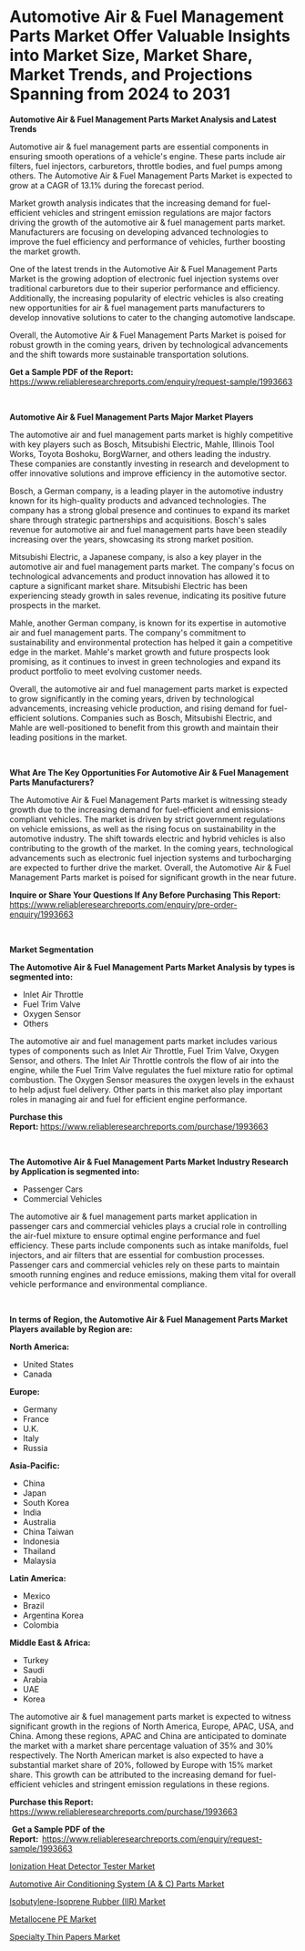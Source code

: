 <p><h1>Automotive Air & Fuel Management Parts Market Offer Valuable Insights into Market Size, Market Share, Market Trends, and Projections Spanning from 2024 to 2031</h1></p><p><strong>Automotive Air & Fuel Management Parts Market Analysis and Latest Trends</strong></p>
<p><p>Automotive air & fuel management parts are essential components in ensuring smooth operations of a vehicle's engine. These parts include air filters, fuel injectors, carburetors, throttle bodies, and fuel pumps among others. The Automotive Air & Fuel Management Parts Market is expected to grow at a CAGR of 13.1% during the forecast period. </p><p>Market growth analysis indicates that the increasing demand for fuel-efficient vehicles and stringent emission regulations are major factors driving the growth of the automotive air & fuel management parts market. Manufacturers are focusing on developing advanced technologies to improve the fuel efficiency and performance of vehicles, further boosting the market growth.</p><p>One of the latest trends in the Automotive Air & Fuel Management Parts Market is the growing adoption of electronic fuel injection systems over traditional carburetors due to their superior performance and efficiency. Additionally, the increasing popularity of electric vehicles is also creating new opportunities for air & fuel management parts manufacturers to develop innovative solutions to cater to the changing automotive landscape.</p><p>Overall, the Automotive Air & Fuel Management Parts Market is poised for robust growth in the coming years, driven by technological advancements and the shift towards more sustainable transportation solutions.</p></p>
<p><strong>Get a Sample PDF of the Report:&nbsp;</strong> <a href="https://www.reliableresearchreports.com/enquiry/request-sample/1993663">https://www.reliableresearchreports.com/enquiry/request-sample/1993663</a></p>
<p>&nbsp;</p>
<p><strong>Automotive Air & Fuel Management Parts Major Market Players</strong></p>
<p><p>The automotive air and fuel management parts market is highly competitive with key players such as Bosch, Mitsubishi Electric, Mahle, Illinois Tool Works, Toyota Boshoku, BorgWarner, and others leading the industry. These companies are constantly investing in research and development to offer innovative solutions and improve efficiency in the automotive sector.</p><p>Bosch, a German company, is a leading player in the automotive industry known for its high-quality products and advanced technologies. The company has a strong global presence and continues to expand its market share through strategic partnerships and acquisitions. Bosch's sales revenue for automotive air and fuel management parts have been steadily increasing over the years, showcasing its strong market position.</p><p>Mitsubishi Electric, a Japanese company, is also a key player in the automotive air and fuel management parts market. The company's focus on technological advancements and product innovation has allowed it to capture a significant market share. Mitsubishi Electric has been experiencing steady growth in sales revenue, indicating its positive future prospects in the market.</p><p>Mahle, another German company, is known for its expertise in automotive air and fuel management parts. The company's commitment to sustainability and environmental protection has helped it gain a competitive edge in the market. Mahle's market growth and future prospects look promising, as it continues to invest in green technologies and expand its product portfolio to meet evolving customer needs.</p><p>Overall, the automotive air and fuel management parts market is expected to grow significantly in the coming years, driven by technological advancements, increasing vehicle production, and rising demand for fuel-efficient solutions. Companies such as Bosch, Mitsubishi Electric, and Mahle are well-positioned to benefit from this growth and maintain their leading positions in the market.</p></p>
<p>&nbsp;</p>
<p><strong>What Are The Key Opportunities For Automotive Air & Fuel Management Parts Manufacturers?</strong></p>
<p><p>The Automotive Air & Fuel Management Parts market is witnessing steady growth due to the increasing demand for fuel-efficient and emissions-compliant vehicles. The market is driven by strict government regulations on vehicle emissions, as well as the rising focus on sustainability in the automotive industry. The shift towards electric and hybrid vehicles is also contributing to the growth of the market. In the coming years, technological advancements such as electronic fuel injection systems and turbocharging are expected to further drive the market. Overall, the Automotive Air & Fuel Management Parts market is poised for significant growth in the near future.</p></p>
<p><strong>Inquire or Share Your Questions If Any Before Purchasing This Report:</strong> <a href="https://www.reliableresearchreports.com/enquiry/pre-order-enquiry/1993663">https://www.reliableresearchreports.com/enquiry/pre-order-enquiry/1993663</a></p>
<p>&nbsp;</p>
<p><strong>Market Segmentation</strong></p>
<p><strong>The Automotive Air & Fuel Management Parts Market Analysis by types is segmented into:</strong></p>
<p><ul><li>Inlet Air Throttle</li><li>Fuel Trim Valve</li><li>Oxygen Sensor</li><li>Others</li></ul></p>
<p><p>The automotive air and fuel management parts market includes various types of components such as Inlet Air Throttle, Fuel Trim Valve, Oxygen Sensor, and others. The Inlet Air Throttle controls the flow of air into the engine, while the Fuel Trim Valve regulates the fuel mixture ratio for optimal combustion. The Oxygen Sensor measures the oxygen levels in the exhaust to help adjust fuel delivery. Other parts in this market also play important roles in managing air and fuel for efficient engine performance.</p></p>
<p><strong>Purchase this Report:&nbsp;</strong><a href="https://www.reliableresearchreports.com/purchase/1993663">https://www.reliableresearchreports.com/purchase/1993663</a></p>
<p>&nbsp;</p>
<p><strong>The Automotive Air & Fuel Management Parts Market Industry Research by Application is segmented into:</strong></p>
<p><ul><li>Passenger Cars</li><li>Commercial Vehicles</li></ul></p>
<p><p>The automotive air & fuel management parts market application in passenger cars and commercial vehicles plays a crucial role in controlling the air-fuel mixture to ensure optimal engine performance and fuel efficiency. These parts include components such as intake manifolds, fuel injectors, and air filters that are essential for combustion processes. Passenger cars and commercial vehicles rely on these parts to maintain smooth running engines and reduce emissions, making them vital for overall vehicle performance and environmental compliance.</p></p>
<p>&nbsp;</p>
<p><strong>In terms of Region, the Automotive Air & Fuel Management Parts Market Players available by Region are:</strong></p>
<p>
    <p> <strong> North America: </strong>
        <ul>
            <li>United States</li>
            <li>Canada</li>
        </ul>
        </p> 
    <p> <strong> Europe: </strong>
        <ul>
            <li>Germany</li>
            <li>France</li>
            <li>U.K.</li>
            <li>Italy</li>
            <li>Russia</li>
        </ul>
        </p> 
    <p> <strong> Asia-Pacific: </strong>
        <ul>
            <li>China</li>
            <li>Japan</li>
            <li>South Korea</li>
            <li>India</li>
            <li>Australia</li>
            <li>China Taiwan</li>
            <li>Indonesia</li>
            <li>Thailand</li>
            <li>Malaysia</li>
        </ul>
        </p> 
    <p> <strong> Latin America: </strong>
        <ul>
            <li>Mexico</li>
            <li>Brazil</li>
            <li>Argentina Korea</li>
            <li>Colombia</li>
        </ul>
        </p> 
    <p> <strong> Middle East & Africa: </strong>
        <ul>
            <li>Turkey</li>
            <li>Saudi</li>
            <li>Arabia</li>
            <li>UAE</li>
            <li>Korea</li>
        </ul>
    </p>
    </p>
<p><p>The automotive air & fuel management parts market is expected to witness significant growth in the regions of North America, Europe, APAC, USA, and China. Among these regions, APAC and China are anticipated to dominate the market with a market share percentage valuation of 35% and 30% respectively. The North American market is also expected to have a substantial market share of 20%, followed by Europe with 15% market share. This growth can be attributed to the increasing demand for fuel-efficient vehicles and stringent emission regulations in these regions.</p></p>
<p><strong>Purchase this Report: </strong><a href="https://www.reliableresearchreports.com/purchase/1993663">https://www.reliableresearchreports.com/purchase/1993663</a></p>
<p>&nbsp;<strong>Get a Sample PDF of the Report:&nbsp;&nbsp;</strong><a href="https://www.reliableresearchreports.com/enquiry/request-sample/1993663">https://www.reliableresearchreports.com/enquiry/request-sample/1993663</a></p>
<p><strong></strong></p>
<p><p><a href="https://view.publitas.com/reportprime-1/ionization-heat-detector-tester-market-size-and-examines-its-market-scope-with-a-primary-focus-on-growth-opportunities-and-forecasted-trends-spanning-from-2023-to-2030/">Ionization Heat Detector Tester Market</a></p><p><a href="https://github.com/Sherrillcrooksxa8i18ucf2m/Market-Research-Report-List-1/blob/main/automotive-air-conditioning-system-a-c-parts-market.md">Automotive Air Conditioning System (A & C) Parts Market</a></p><p><a href="https://lydian-appliance-61d.notion.site/Isobutylene-Isoprene-Rubber-IIR-Market-Research-Report-Provides-Critical-Insights-that-can-help-Sh-dd71775feb6a4d5981745a20fd7f88c7">Isobutylene-Isoprene Rubber (IIR) Market</a></p><p><a href="https://forested-sushi-9b0.notion.site/Decoding-the-Metallocene-PE-Market-A-Deep-Dive-into-the-Latest-Market-Trends-Market-Segmentation--d1a8dd89ee4c411386f3cf992ba3c2d9">Metallocene PE Market</a></p><p><a href="https://view.publitas.com/reportprime-1/specialty-thin-papers-market-offer-valuable-insights-into-market-size-market-share-market-trends-and-projections-spanning-from-2023-to-2030/">Specialty Thin Papers Market</a></p></p>